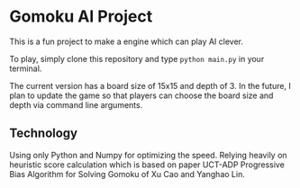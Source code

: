 
# Gomoku AI Project

This is a fun project to make a engine which can play AI clever. 

To play, simply clone this repository and type `python main.py` in your terminal.

The current version has a board size of 15x15 and depth of 3. In the future, I plan to update the game so that players can choose the board size and depth via command line arguments.
## Technology

Using only Python and Numpy for optimizing the speed. Relying heavily on heuristic score calculation which is based on paper UCT-ADP Progressive Bias Algorithm for Solving Gomoku of Xu Cao and Yanghao Lin.



